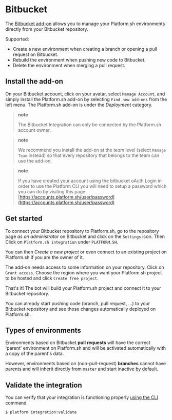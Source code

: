 # Bitbucket

The [Bitbucket add-on](https://platform.sh/bitbucket/) allows you to manage your Platform.sh environments directly from your Bitbucket repository.

Supported:

* Create a new environment when creating a branch or opening a pull request on Bitbucket.
* Rebuild the environment when pushing new code to Bitbucket.
* Delete the environment when merging a pull request.

## Install the add-on

On your Bitbucket account, click on your avatar, select ``Manage Account``, and simply install the Platform.sh add-on by selecting ``Find new add-ons`` from the left menu. The Platform.sh add-on is under the *Deployment* category.

> **note**
>
> The Bitbucket Integration can only be connected by the Platform.sh account owner.

> **note**
>
> We recommend you install the add-on at the *team*   level (select ``Manage Team`` instead) so that every repository that belongs to the team can use the add-on.

> **note**
>
> If you have created your account using the bitbucket oAuth Login in order to use the Platform CLI you will need to setup a password which you can do by visiting this page [https://accounts.platform.sh/user/password](https://accounts.platform.sh/user/password)

## Get started

To connect your Bitbucket repository to Platform.sh, go to the repository page *as an administrator* on Bitbucket and click on the ``Settings`` icon. Then Click on ``Platform.sh integration`` under ``PLATFORM.SH``.

You can then *Create a new project* or even connect to an existing project on Platform.sh if you are the owner of it.

The add-on needs access to some information on your repository. Click on ``Grant access``. Choose the region where you want your Platform.sh project to be hosted and click ``Create free project``.

That's it! The bot will build your Platform.sh project and connect it to your Bitbucket repository.

You can already start pushing code (branch, pull request, ...) to your Bitbucket repository and see those changes automatically deployed on Platform.sh.

## Types of environments

Environments based on Bitbucket **pull requests** will have the correct 'parent' environment on Platform.sh and will be activated automatically with a copy of the parent's data.

However, environments based on (non-pull-request) **branches** cannot have parents and will inherit directly from `master` and start inactive by default.

## Validate the integration

You can verify that your integration is functioning properly [using the CLI](/administration/integrations.md#validating-integrations) command

```
$ platform integration:validate
```
